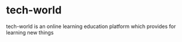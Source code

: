 # tech-world
tech-world is an online learning education platform which provides for learning new things
